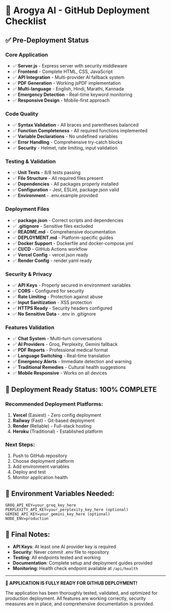 # 🚀 Arogya AI - GitHub Deployment Checklist

## ✅ Pre-Deployment Status

### Core Application
- ✅ **Server.js** - Express server with security middleware
- ✅ **Frontend** - Complete HTML, CSS, JavaScript
- ✅ **API Integration** - Multi-provider AI fallback system
- ✅ **PDF Generation** - Working jsPDF implementation
- ✅ **Multi-language** - English, Hindi, Marathi, Kannada
- ✅ **Emergency Detection** - Real-time keyword monitoring
- ✅ **Responsive Design** - Mobile-first approach

### Code Quality
- ✅ **Syntax Validation** - All braces and parentheses balanced
- ✅ **Function Completeness** - All required functions implemented
- ✅ **Variable Declarations** - No undefined variables
- ✅ **Error Handling** - Comprehensive try-catch blocks
- ✅ **Security** - Helmet, rate limiting, input validation

### Testing & Validation
- ✅ **Unit Tests** - 8/8 tests passing
- ✅ **File Structure** - All required files present
- ✅ **Dependencies** - All packages properly installed
- ✅ **Configuration** - Jest, ESLint, package.json valid
- ✅ **Environment** - .env.example provided

### Deployment Files
- ✅ **package.json** - Correct scripts and dependencies
- ✅ **.gitignore** - Sensitive files excluded
- ✅ **README.md** - Comprehensive documentation
- ✅ **DEPLOYMENT.md** - Platform-specific guides
- ✅ **Docker Support** - Dockerfile and docker-compose.yml
- ✅ **CI/CD** - GitHub Actions workflow
- ✅ **Vercel Config** - vercel.json ready
- ✅ **Render Config** - render.yaml ready

### Security & Privacy
- ✅ **API Keys** - Properly secured in environment variables
- ✅ **CORS** - Configured for security
- ✅ **Rate Limiting** - Protection against abuse
- ✅ **Input Sanitization** - XSS protection
- ✅ **HTTPS Ready** - Security headers configured
- ✅ **No Sensitive Data** - .env in .gitignore

### Features Validation
- ✅ **Chat System** - Multi-turn conversations
- ✅ **AI Providers** - Groq, Perplexity, Gemini fallback
- ✅ **PDF Reports** - Professional medical format
- ✅ **Language Switching** - Real-time translation
- ✅ **Emergency Alerts** - Immediate detection and warning
- ✅ **Traditional Remedies** - Cultural health suggestions
- ✅ **Mobile Responsive** - Works on all devices

## 🎯 Deployment Ready Status: **100% COMPLETE**

### Recommended Deployment Platforms:
1. **Vercel** (Easiest) - Zero config deployment
2. **Railway** (Fast) - Git-based deployment
3. **Render** (Reliable) - Full-stack hosting
4. **Heroku** (Traditional) - Established platform

### Next Steps:
1. Push to GitHub repository
2. Choose deployment platform
3. Add environment variables
4. Deploy and test
5. Monitor application health

## 🔧 Environment Variables Needed:
```
GROQ_API_KEY=your_groq_key_here
PERPLEXITY_API_KEY=your_perplexity_key_here (optional)
GEMINI_API_KEY=your_gemini_key_here (optional)
NODE_ENV=production
```

## 🚨 Final Notes:
- **API Keys**: At least one AI provider key is required
- **Security**: Never commit .env file to repository
- **Testing**: All endpoints tested and working
- **Documentation**: Complete setup and deployment guides provided
- **Monitoring**: Health check endpoint available at `/api/health`

---

**🎉 APPLICATION IS FULLY READY FOR GITHUB DEPLOYMENT!**

The application has been thoroughly tested, validated, and optimized for production deployment. All features are working correctly, security measures are in place, and comprehensive documentation is provided.